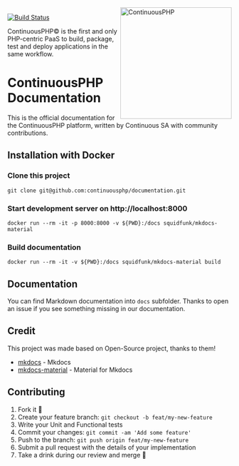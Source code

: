 <a href="http://continuous.lu">
  <img src="https://app.continuousphp.com/assets/logos/continuousphp.svg" alt="ContinuousPHP" width="250px" align="right"/>
</a>

<p align="left">
  <a href="https://app.continuousphp.com/git-hub/continuousphp/documentation"><img alt="Build Status" src="https://status.continuousphp.com/git-hub/continuousphp/documentation?token=2a5769d9-bab5-4971-b4b6-54d5bc321764&branch=master" /></a>
</p>

<p align="left">
    ContinuousPHP© is the first and only PHP-centric PaaS to build, package, test and deploy applications in the same workflow.
</p>

# ContinuousPHP Documentation

This is the official documentation for the ContinuousPHP platform, written by Continuous SA with community contributions. 

## Installation with Docker

### Clone this project

```git clone git@github.com:continuousphp/documentation.git```

### Start development server on http://localhost:8000

```docker run --rm -it -p 8000:8000 -v ${PWD}:/docs squidfunk/mkdocs-material```

### Build documentation

```docker run --rm -it -v ${PWD}:/docs squidfunk/mkdocs-material build```

## Documentation

You can find Markdown documentation into `docs` subfolder.
Thanks to open an issue if you see something missing in our documentation.

## Credit

This project was made based on Open-Source project, thanks to them!

 * [mkdocs](http://www.mkdocs.org/) - Mkdocs
 * [mkdocs-material](https://squidfunk.github.io/mkdocs-material/) - Material for Mkdocs

## Contributing

1. Fork it :clap:
2. Create your feature branch: `git checkout -b feat/my-new-feature`
3. Write your Unit and Functional tests
4. Commit your changes: `git commit -am 'Add some feature'`
5. Push to the branch: `git push origin feat/my-new-feature`
6. Submit a pull request with the details of your implementation
7. Take a drink during our review and merge :beers:

